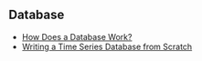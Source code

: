## Database

- [How Does a Database Work?](https://cstack.github.io/db_tutorial/)
- [Writing a Time Series Database from Scratch](https://fabxc.org/tsdb/)
